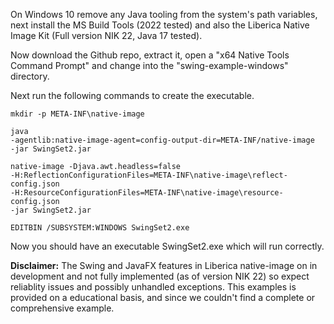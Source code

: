 On Windows 10 remove any Java tooling from the system's path variables, next install the MS Build Tools (2022 tested) and also the Liberica Native Image Kit (Full version NIK 22, Java 17 tested).

Now download the Github repo, extract it, open a "x64 Native Tools Command Prompt" and change into the "swing-example-windows" directory.

Next run the following commands to create the executable.

<code>mkdir -p META-INF\native-image</code>

<code>java -agentlib:native-image-agent=config-output-dir=META-INF/native-image -jar SwingSet2.jar</code>

<code>native-image -Djava.awt.headless=false -H:ReflectionConfigurationFiles=META-INF\native-image\reflect-config.json -H:ResourceConfigurationFiles=META-INF\native-image\resource-config.json -jar SwingSet2.jar</code>

<code>EDITBIN /SUBSYSTEM:WINDOWS SwingSet2.exe</code>

Now you should have an executable SwingSet2.exe which will run correctly. 

<strong>Disclaimer:</strong> The Swing and JavaFX features in Liberica native-image on in development and not fully implemented (as of version NIK 22) so expect reliablity issues and possibly unhandled exceptions. This examples is provided on a educational basis, and since we couldn't find a complete or comprehensive example.
